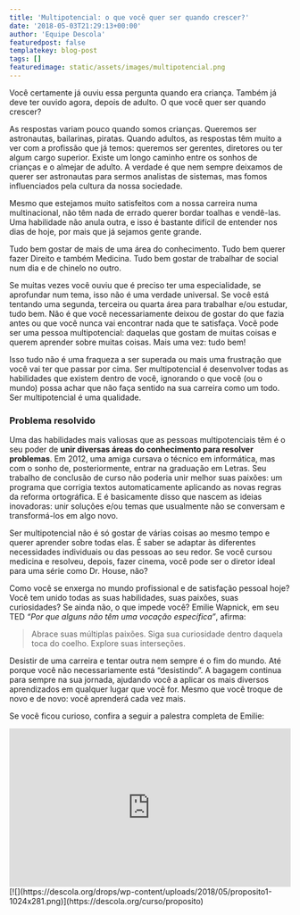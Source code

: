 ```yaml
---
title: 'Multipotencial: o que você quer ser quando crescer?'
date: '2018-05-03T21:29:13+00:00'
author: 'Equipe Descola'
featuredpost: false
templatekey: blog-post
tags: []
featuredimage: static/assets/images/multipotencial.png
---
```


Você certamente já ouviu essa pergunta quando era criança. Também já deve ter ouvido agora, depois de adulto. O que você quer ser quando crescer?

As respostas variam pouco quando somos crianças. Queremos ser astronautas, bailarinas, piratas. Quando adultos, as respostas têm muito a ver com a profissão que já temos: queremos ser gerentes, diretores ou ter algum cargo superior. Existe um longo caminho entre os sonhos de crianças e o almejar de adulto. A verdade é que nem sempre deixamos de querer ser astronautas para sermos analistas de sistemas, mas fomos influenciados pela cultura da nossa sociedade.

Mesmo que estejamos muito satisfeitos com a nossa carreira numa multinacional, não têm nada de errado querer bordar toalhas e vendê-las. Uma habilidade não anula outra, e isso é bastante difícil de entender nos dias de hoje, por mais que já sejamos gente grande.

Tudo bem gostar de mais de uma área do conhecimento. Tudo bem querer fazer Direito e também Medicina. Tudo bem gostar de trabalhar de social num dia e de chinelo no outro.

Se muitas vezes você ouviu que é preciso ter uma especialidade, se aprofundar num tema, isso não é uma verdade universal. Se você está tentando uma segunda, terceira ou quarta área para trabalhar e/ou estudar, tudo bem. Não é que você necessariamente deixou de gostar do que fazia antes ou que você nunca vai encontrar nada que te satisfaça. Você pode ser uma pessoa multipotencial: daquelas que gostam de muitas coisas e querem aprender sobre muitas coisas. Mais uma vez: tudo bem!

Isso tudo não é uma fraqueza a ser superada ou mais uma frustração que você vai ter que passar por cima. Ser multipotencial é desenvolver todas as habilidades que existem dentro de você, ignorando o que você (ou o mundo) possa achar que não faça sentido na sua carreira como um todo. Ser multipotencial é uma qualidade.

### Problema resolvido

Uma das habilidades mais valiosas que as pessoas multipotenciais têm é o seu poder de **unir diversas áreas do conhecimento para resolver problemas**. Em 2012, uma amiga cursava o técnico em informática, mas com o sonho de, posteriormente, entrar na graduação em Letras. Seu trabalho de conclusão de curso não poderia unir melhor suas paixões: um programa que corrigia textos automaticamente aplicando as novas regras da reforma ortográfica. E é basicamente disso que nascem as ideias inovadoras: unir soluções e/ou temas que usualmente não se conversam e transformá-los em algo novo.

Ser multipotencial não é só gostar de várias coisas ao mesmo tempo e querer aprender sobre todas elas. É saber se adaptar às diferentes necessidades individuais ou das pessoas ao seu redor. Se você cursou medicina e resolveu, depois, fazer cinema, você pode ser o diretor ideal para uma série como Dr. House, não?

Como você se enxerga no mundo profissional e de satisfação pessoal hoje? Você tem unido todas as suas habilidades, suas paixões, suas curiosidades? Se ainda não, o que impede você? Emilie Wapnick, em seu TED _“Por que alguns não têm uma vocação específica”_, afirma:

> Abrace suas múltiplas paixões. Siga sua curiosidade dentro daquela toca do coelho. Explore suas interseções.

Desistir de uma carreira e tentar outra nem sempre é o fim do mundo. Até porque você não necessariamente está “desistindo”. A bagagem continua para sempre na sua jornada, ajudando você a aplicar os mais diversos aprendizados em qualquer lugar que você for. Mesmo que você troque de novo e de novo: você aprenderá cada vez mais.

Se você ficou curioso, confira a seguir a palestra completa de Emilie:

<div style="max-width: 854px;"><div style="position: relative; height: 0; padding-bottom: 56.25%;"><iframe allowfullscreen="allowfullscreen" frameborder="0" height="480" loading="lazy" scrolling="no" src="https://embed.ted.com/talks/lang/pt-br/emilie_wapnick_why_some_of_us_don_t_have_one_true_calling" style="position: absolute; left: 0; top: 0; width: 100%; height: 100%;" width="854"></iframe></div></div>[![](https://descola.org/drops/wp-content/uploads/2018/05/proposito1-1024x281.png)](https://descola.org/curso/proposito)
